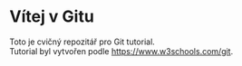 ﻿# Vítej v Gitu

Toto je cvičný repozitář pro Git tutorial.</br>
Tutorial byl vytvořen podle https://www.w3schools.com/git.

